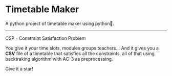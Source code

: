 # Timetable Maker

A python project of timetable maker using python📅.

---

CSP - Constraint Satisfaction Problem

You give it your time slots, modules groups teachers... And it gives you a **CSV** file of a timetable that satisfies all the constraints. all of that using backtraking algorithm with AC-3 as preprocessing.

Give it a star!
